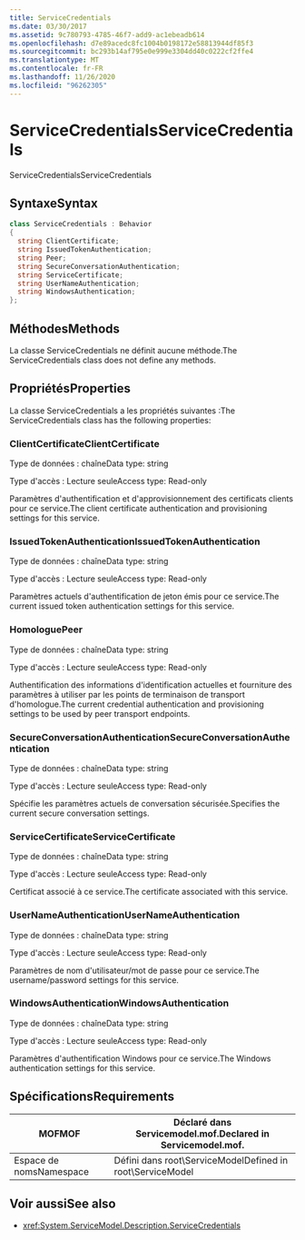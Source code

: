 ```yaml
---
title: ServiceCredentials
ms.date: 03/30/2017
ms.assetid: 9c780793-4785-46f7-add9-ac1ebeadb614
ms.openlocfilehash: d7e89acedc8fc1004b0198172e58813944df85f3
ms.sourcegitcommit: bc293b14af795e0e999e3304dd40c0222cf2ffe4
ms.translationtype: MT
ms.contentlocale: fr-FR
ms.lasthandoff: 11/26/2020
ms.locfileid: "96262305"
---
```

# <a name="servicecredentials"></a><span data-ttu-id="dc310-102">ServiceCredentials</span><span class="sxs-lookup"><span data-stu-id="dc310-102">ServiceCredentials</span></span>

<span data-ttu-id="dc310-103">ServiceCredentials</span><span class="sxs-lookup"><span data-stu-id="dc310-103">ServiceCredentials</span></span>  
  
## <a name="syntax"></a><span data-ttu-id="dc310-104">Syntaxe</span><span class="sxs-lookup"><span data-stu-id="dc310-104">Syntax</span></span>  
  
```csharp
class ServiceCredentials : Behavior  
{  
  string ClientCertificate;  
  string IssuedTokenAuthentication;  
  string Peer;  
  string SecureConversationAuthentication;  
  string ServiceCertificate;  
  string UserNameAuthentication;  
  string WindowsAuthentication;  
};  
```  
  
## <a name="methods"></a><span data-ttu-id="dc310-105">Méthodes</span><span class="sxs-lookup"><span data-stu-id="dc310-105">Methods</span></span>  

 <span data-ttu-id="dc310-106">La classe ServiceCredentials ne définit aucune méthode.</span><span class="sxs-lookup"><span data-stu-id="dc310-106">The ServiceCredentials class does not define any methods.</span></span>  
  
## <a name="properties"></a><span data-ttu-id="dc310-107">Propriétés</span><span class="sxs-lookup"><span data-stu-id="dc310-107">Properties</span></span>  

 <span data-ttu-id="dc310-108">La classe ServiceCredentials a les propriétés suivantes :</span><span class="sxs-lookup"><span data-stu-id="dc310-108">The ServiceCredentials class has the following properties:</span></span>  
  
### <a name="clientcertificate"></a><span data-ttu-id="dc310-109">ClientCertificate</span><span class="sxs-lookup"><span data-stu-id="dc310-109">ClientCertificate</span></span>  

 <span data-ttu-id="dc310-110">Type de données : chaîne</span><span class="sxs-lookup"><span data-stu-id="dc310-110">Data type: string</span></span>  
  
 <span data-ttu-id="dc310-111">Type d'accès : Lecture seule</span><span class="sxs-lookup"><span data-stu-id="dc310-111">Access type: Read-only</span></span>  
  
 <span data-ttu-id="dc310-112">Paramètres d'authentification et d'approvisionnement des certificats clients pour ce service.</span><span class="sxs-lookup"><span data-stu-id="dc310-112">The client certificate authentication and provisioning settings for this service.</span></span>  
  
### <a name="issuedtokenauthentication"></a><span data-ttu-id="dc310-113">IssuedTokenAuthentication</span><span class="sxs-lookup"><span data-stu-id="dc310-113">IssuedTokenAuthentication</span></span>  

 <span data-ttu-id="dc310-114">Type de données : chaîne</span><span class="sxs-lookup"><span data-stu-id="dc310-114">Data type: string</span></span>  
  
 <span data-ttu-id="dc310-115">Type d'accès : Lecture seule</span><span class="sxs-lookup"><span data-stu-id="dc310-115">Access type: Read-only</span></span>  
  
 <span data-ttu-id="dc310-116">Paramètres actuels d'authentification de jeton émis pour ce service.</span><span class="sxs-lookup"><span data-stu-id="dc310-116">The current issued token authentication settings for this service.</span></span>  
  
### <a name="peer"></a><span data-ttu-id="dc310-117">Homologue</span><span class="sxs-lookup"><span data-stu-id="dc310-117">Peer</span></span>  

 <span data-ttu-id="dc310-118">Type de données : chaîne</span><span class="sxs-lookup"><span data-stu-id="dc310-118">Data type: string</span></span>  
  
 <span data-ttu-id="dc310-119">Type d'accès : Lecture seule</span><span class="sxs-lookup"><span data-stu-id="dc310-119">Access type: Read-only</span></span>  
  
 <span data-ttu-id="dc310-120">Authentification des informations d'identification actuelles et fourniture des paramètres à utiliser par les points de terminaison de transport d'homologue.</span><span class="sxs-lookup"><span data-stu-id="dc310-120">The current credential authentication and provisioning settings to be used by peer transport endpoints.</span></span>  
  
### <a name="secureconversationauthentication"></a><span data-ttu-id="dc310-121">SecureConversationAuthentication</span><span class="sxs-lookup"><span data-stu-id="dc310-121">SecureConversationAuthentication</span></span>  

 <span data-ttu-id="dc310-122">Type de données : chaîne</span><span class="sxs-lookup"><span data-stu-id="dc310-122">Data type: string</span></span>  
  
 <span data-ttu-id="dc310-123">Type d'accès : Lecture seule</span><span class="sxs-lookup"><span data-stu-id="dc310-123">Access type: Read-only</span></span>  
  
 <span data-ttu-id="dc310-124">Spécifie les paramètres actuels de conversation sécurisée.</span><span class="sxs-lookup"><span data-stu-id="dc310-124">Specifies the current secure conversation settings.</span></span>  
  
### <a name="servicecertificate"></a><span data-ttu-id="dc310-125">ServiceCertificate</span><span class="sxs-lookup"><span data-stu-id="dc310-125">ServiceCertificate</span></span>  

 <span data-ttu-id="dc310-126">Type de données : chaîne</span><span class="sxs-lookup"><span data-stu-id="dc310-126">Data type: string</span></span>  
  
 <span data-ttu-id="dc310-127">Type d'accès : Lecture seule</span><span class="sxs-lookup"><span data-stu-id="dc310-127">Access type: Read-only</span></span>  
  
 <span data-ttu-id="dc310-128">Certificat associé à ce service.</span><span class="sxs-lookup"><span data-stu-id="dc310-128">The certificate associated with this service.</span></span>  
  
### <a name="usernameauthentication"></a><span data-ttu-id="dc310-129">UserNameAuthentication</span><span class="sxs-lookup"><span data-stu-id="dc310-129">UserNameAuthentication</span></span>  

 <span data-ttu-id="dc310-130">Type de données : chaîne</span><span class="sxs-lookup"><span data-stu-id="dc310-130">Data type: string</span></span>  
  
 <span data-ttu-id="dc310-131">Type d'accès : Lecture seule</span><span class="sxs-lookup"><span data-stu-id="dc310-131">Access type: Read-only</span></span>  
  
 <span data-ttu-id="dc310-132">Paramètres de nom d'utilisateur/mot de passe pour ce service.</span><span class="sxs-lookup"><span data-stu-id="dc310-132">The username/password settings for this service.</span></span>  
  
### <a name="windowsauthentication"></a><span data-ttu-id="dc310-133">WindowsAuthentication</span><span class="sxs-lookup"><span data-stu-id="dc310-133">WindowsAuthentication</span></span>  

 <span data-ttu-id="dc310-134">Type de données : chaîne</span><span class="sxs-lookup"><span data-stu-id="dc310-134">Data type: string</span></span>  
  
 <span data-ttu-id="dc310-135">Type d'accès : Lecture seule</span><span class="sxs-lookup"><span data-stu-id="dc310-135">Access type: Read-only</span></span>  
  
 <span data-ttu-id="dc310-136">Paramètres d'authentification Windows pour ce service.</span><span class="sxs-lookup"><span data-stu-id="dc310-136">The Windows authentication settings for this service.</span></span>  
  
## <a name="requirements"></a><span data-ttu-id="dc310-137">Spécifications</span><span class="sxs-lookup"><span data-stu-id="dc310-137">Requirements</span></span>  
  
|<span data-ttu-id="dc310-138">MOF</span><span class="sxs-lookup"><span data-stu-id="dc310-138">MOF</span></span>|<span data-ttu-id="dc310-139">Déclaré dans Servicemodel.mof.</span><span class="sxs-lookup"><span data-stu-id="dc310-139">Declared in Servicemodel.mof.</span></span>|  
|---------|-----------------------------------|  
|<span data-ttu-id="dc310-140">Espace de noms</span><span class="sxs-lookup"><span data-stu-id="dc310-140">Namespace</span></span>|<span data-ttu-id="dc310-141">Défini dans root\ServiceModel</span><span class="sxs-lookup"><span data-stu-id="dc310-141">Defined in root\ServiceModel</span></span>|  
  
## <a name="see-also"></a><span data-ttu-id="dc310-142">Voir aussi</span><span class="sxs-lookup"><span data-stu-id="dc310-142">See also</span></span>

- <xref:System.ServiceModel.Description.ServiceCredentials>
